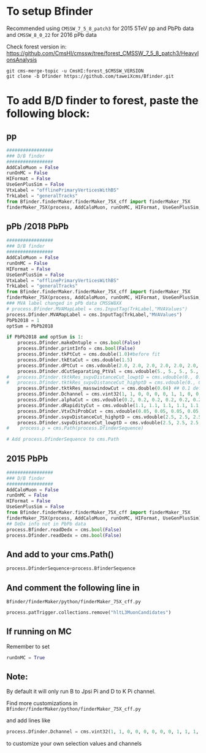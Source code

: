 To setup Bfinder
=====

Recommended using `CMSSW_7_5_8_patch3` for 2015 5TeV pp and PbPb data and `CMSSW_8_0_22` for 2016 pPb data

Check forest version in: https://github.com/CmsHI/cmssw/tree/forest_CMSSW_7_5_8_patch3/HeavyIonsAnalysis

```
git cms-merge-topic -u CmsHI:forest_$CMSSW_VERSION
git clone -b Dfinder https://github.com/taweiXcms/Bfinder.git
```

To add B/D finder to forest, paste the following block:
=====

pp
-----

```python
#################
### D/B finder
#################
AddCaloMuon = False
runOnMC = False
HIFormat = False
UseGenPlusSim = False
VtxLabel = "offlinePrimaryVerticesWithBS"
TrkLabel = "generalTracks"
from Bfinder.finderMaker.finderMaker_75X_cff import finderMaker_75X
finderMaker_75X(process, AddCaloMuon, runOnMC, HIFormat, UseGenPlusSim, VtxLabel, TrkLabel)
```

pPb /2018 PbPb
-----

```python
#################
### D/B finder
#################
AddCaloMuon = False
runOnMC = False
HIFormat = False
UseGenPlusSim = False
VtxLabel = "offlinePrimaryVerticesWithBS"
TrkLabel = "generalTracks"
from Bfinder.finderMaker.finderMaker_75X_cff import finderMaker_75X
finderMaker_75X(process, AddCaloMuon, runOnMC, HIFormat, UseGenPlusSim, VtxLabel, TrkLabel)
### MVA label changed in pPb data CMSSW8XX
# process.Bfinder.MVAMapLabel = cms.InputTag(TrkLabel,"MVAValues")
process.Dfinder.MVAMapLabel = cms.InputTag(TrkLabel,"MVAValues")
PbPb2018 = 1
optSum = PbPb2018

if PbPb2018 and optSum is 1:
    process.Dfinder.makeDntuple = cms.bool(False)
    process.Dfinder.printInfo = cms.bool(False)
    process.Dfinder.tkPtCut = cms.double(1.0)#before fit
    process.Dfinder.tkEtaCut = cms.double(1.5)
    process.Dfinder.dPtCut = cms.vdouble(2.0, 2.0, 2.0, 2.0, 2.0, 2.0, 0.0, 0.0, 2.0, 2.0, 2.0, 2.0, 2.0, 2.0)
    process.Dfinder.dCutSeparating_PtVal = cms.vdouble(5., 5., 5., 5., 5., 5., 5., 5., 5., 5., 5., 5., 5., 5.)
#   process.Dfinder.tktkRes_svpvDistanceCut_lowptD = cms.vdouble(0., 0., 0., 0., 0., 0., 0., 0., 2.5, 2.5, 2.5, 2.5, 2.5, 2.5)
#   process.Dfinder.tktkRes_svpvDistanceCut_highptD = cms.vdouble(0., 0., 0., 0., 0., 0., 0., 0., 2.5, 2.5, 2.5, 2.5, 2.5, 2.5)
    process.Dfinder.tktkRes_masswindowCut = cms.double(0.04) ## 0.1 default
    process.Dfinder.Dchannel = cms.vint32(1, 1, 0, 0, 0, 0, 1, 1, 0, 0, 0, 0, 0, 0)
    process.Dfinder.alphaCut = cms.vdouble(0.2, 0.2, 0.2, 0.2, 0.2, 0.2, 999.9 ,999.9 , 0.2, 0.2, 0.2, 0.2, 0.2, 0.2)
    process.Dfinder.dRapidityCut = cms.vdouble(1.1, 1.1, 1.1, 1.1, 1.1, 1.1, 1.1, 1.1, 1.1, 1.1, 1.1, 1.1, 1.1, 1.1)
    process.Dfinder.VtxChiProbCut = cms.vdouble(0.05, 0.05, 0.05, 0.05, 0.05, 0.05, 0.05, 0.05, 0.0, 0.0, 0.0, 0.0, 0.0, 0.0)
    process.Dfinder.svpvDistanceCut_highptD = cms.vdouble(2.5, 2.5, 2.5, 2.5, 2.5, 2.5, 2.0, 2.0, 0.0, 0.0, 0.0, 0.0, 0.0, 0.0)
    process.Dfinder.svpvDistanceCut_lowptD = cms.vdouble(2.5, 2.5, 2.5, 2.5, 2.5, 2.5, 2.0, 2.0, 0.0, 0.0, 0.0, 0.0, 0.0, 0.0)
#    process.p = cms.Path(process.DfinderSequence)

# Add process.DfinderSequence to cms.Path


```

2015 PbPb
-----

```python
#################
### D/B finder
#################
AddCaloMuon = False
runOnMC = False
HIFormat = False
UseGenPlusSim = False
from Bfinder.finderMaker.finderMaker_75X_cff import finderMaker_75X
finderMaker_75X(process, AddCaloMuon, runOnMC, HIFormat, UseGenPlusSim)
## DeDx info not in PbPb data
process.Bfinder.readDedx = cms.bool(False)
process.Dfinder.readDedx = cms.bool(False)
```

And add to your cms.Path()
-----

```python
process.DfinderSequence+process.BfinderSequence
```

And comment the following line in
-----
`Bfinder/finderMaker/python/finderMaker_75X_cff.py`

```python
process.patTrigger.collections.remove("hltL3MuonCandidates")
```

If running on MC
-----

Remember to set
```python
runOnMC = True
```

Note:
-----

By default it will only run B to Jpsi Pi and D to K Pi channel.

Find more customizations in `Bfinder/finderMaker/python/finderMaker_75X_cff.py`

and add lines like

```python
process.Dfinder.Dchannel = cms.vint32(1, 1, 0, 0, 0, 0, 0, 0, 1, 1, 1, 1, 0, 0)
```

to customize your own selection values and channels
